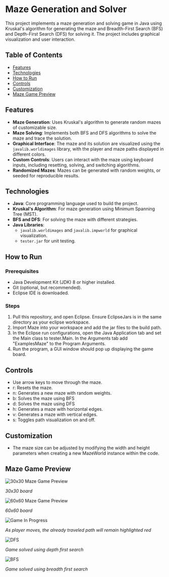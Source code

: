 # Maze Generation and Solver

This project implements a maze generation and solving game in Java using Kruskal's algorithm for generating the maze and Breadth-First Search (BFS) and Depth-First Search (DFS) for solving it. The project includes graphical visualization and user interaction.

## Table of Contents
- [Features](#features)
- [Technologies](#technologies)
- [How to Run](#how-to-run)
- [Controls](#controls)
- [Customization](#customization)
- [Maze Game Preview](#maze-game-preview)

## Features
- **Maze Generation**: Uses Kruskal's algorithm to generate random mazes of customizable size.
- **Maze Solving**: Implements both BFS and DFS algorithms to solve the maze and trace the solution.
- **Graphical Interface**: The maze and its solution are visualized using the `javalib.worldimages` library, with the player and maze paths displayed in different colors.
- **Custom Controls**: Users can interact with the maze using keyboard inputs, including resetting, solving, and switching algorithms.
- **Randomized Mazes**: Mazes can be generated with random weights, or seeded for reproducible results.

## Technologies
- **Java**: Core programming language used to build the project.
- **Kruskal's Algorithm**: For maze generation using Minimum Spanning Tree (MST).
- **BFS and DFS**: For solving the maze with different strategies.
- **Java Libraries**: 
  - `javalib.worldimages` and `javalib.impworld` for graphical visualization.
  - `tester.jar` for unit testing.

## How to Run
### Prerequisites
- Java Development Kit (JDK) 8 or higher installed.
- Git (optional, but recommended).
- Eclipse IDE is downloaded.

### Steps
1. Pull this repository, and open Eclipse. Ensure EclipseJars is in the same directory as your eclipse workspace.
2. Import Maze into your workspace and add the jar files to the build path.
3. In the Eclipse run configurations, open the Java Application tab and set the Main class to tester.Main. In the Arguments tab add "ExamplesMaze" to the Program Arguments.
4. Run the program, a GUI window should pop up displaying the game board.

## Controls
- Use arrow keys to move through the maze.
- r: Resets the maze.
- n: Generates a new maze with random weights.
- b: Solves the maze using BFS
- d: Solves the maze using DFS
- h: Generates a maze with horizontal edges.
- v: Generates a maze with vertical edges.
- s: Toggles path visualization on and off.

## Customization
- The maze size can be adjusted by modifying the width and height parameters when creating a new MazeWorld instance within the code.

## Maze Game Preview

![30x30 Maze Game Preview](Screenshots/30x30.jpg)

*30x30 board*

![60x60 Maze Game Preview](Screenshots/60x60.jpg)

*60x60 board*

![Game In Progress](Screenshots/in-progress.jpg)

*As player moves, the already traveled path will remain highlighted red*

![DFS](Screenshots/dfs.jpg)

*Game solved using depth first search*

![BFS](Screenshots/bfs.jpg)

*Game solved using breadth first search*
